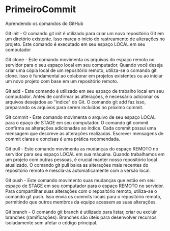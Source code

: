 # PrimeiroCommit
Aprendendo os comandos do GitHub

Git init - O comando git init é utilizado para criar um novo repositório Git em um diretório existente. Isso marca o início do rastreamento de alterações no projeto. Este comando é executado em seu espaço LOCAL em seu computador

Git clone - Este comando movimenta os arquivos do espaço remoto no servidor para o seu espaço local em seu computador. Quando você deseja criar uma cópia local de um repositório remoto, utiliza-se o comando git clone. Isso é fundamental ao colaborar em projetos existentes ou ao iniciar um novo projeto com base em um repositório remoto.

Git add - Este comando é utilizado em seu espaço de trabalho local em seu computador. Antes de confirmar as alterações, é necessário adicionar os arquivos desejados ao "índice" do Git. O comando git add faz isso, preparando os arquivos para serem incluídos no próximo commit.

Git commit - Este comando movimenta o arquivo de seu espaço LOCAL para o epaço de STAGE em seu computador. O comando git commit confirma as alterações adicionadas ao índice. Cada commit possui uma mensagem que descreve as alterações realizadas. Escrever mensagens de commit claras e concisas é uma prática recomendada.

Git pull - Este comando movimenta as mudanças do espaço REMOTO no servidor para seu espaço LOCAL em sua máquina. Quando trabalhamos em um projeto com outras pessoas, é crucial manter nosso repositório local atualizado. O comando git pull baixa as alterações mais recentes do repositório remoto e mescla-as automaticamente com a versão local.

Git push - Este comando movimento suas mudanças que estão em seu espaço de STAGE em seu computador para o espaço REMOTO no servidor. Para compartilhar suas alterações com o repositório remoto, utiliza-se o comando git push. Isso envia os commits locais para o repositório remoto, permitindo que outros membros da equipe acessem as suas alterações.

Git branch - O comando git branch é utilizado para listar, criar ou excluir branches (ramificações). Branches são úteis para desenvolver recursos isoladamente sem afetar o código principal.
